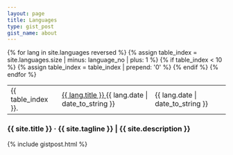 ```yaml
---
layout: page
title: Languages
type: gist_post
gist_name: about
---
```


<div class="runs">
	<table>
		{% for lang in site.languages reversed %}
		<!-- {% increment language_no %} -->
		<tr>
			{% assign table_index = site.languages.size | minus: language_no | plus: 1 %}
			{% if table_index < 10 %}
				{% assign table_index = table_index | prepend: '0' %}
			{% endif %}
			<td class="runs-no">{{ table_index }}.</td>
			<td class="runs-link">
				<a href="{{ lang.url }}">
					{{ lang.title }}
				</a>
				<span class="runs-date">{{ lang.date | date_to_string }}</span>
			</td>
			<td class="runs-date">{{ lang.date | date_to_string }}</td>
		</tr>
		{% endfor %}
	</table>
</div>

<div class="pagination">
	<h3>{{ site.title }} &middot; {{ site.tagline }} | {{ site.description }}</h3>
	{% include gistpost.html %}
</div>
